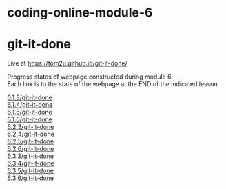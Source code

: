 # coding-online-module-6

# git-it-done  

Live at https://tom2u.github.io/git-it-done/  

Progress states of webpage constructed during module 6.  
Each link is to the state of the webpage at the END of the indicated lesson.  

[6.1.3/git-it-done](https://tom2u.github.io/coding-online-module-6/6.1.3/git-it-done)  
[6.1.4/git-it-done](https://tom2u.github.io/coding-online-module-6/6.1.4/git-it-done)  
[6.1.5/git-it-done](https://tom2u.github.io/coding-online-module-6/6.1.5/git-it-done)  
[6.1.6/git-it-done](https://tom2u.github.io/coding-online-module-6/6.1.6/git-it-done)  
[6.2.3/git-it-done](https://tom2u.github.io/coding-online-module-6/6.2.3/git-it-done)  
[6.2.4/git-it-done](https://tom2u.github.io/coding-online-module-6/6.2.4/git-it-done)  
[6.2.5/git-it-done](https://tom2u.github.io/coding-online-module-6/6.2.5/git-it-done)  
[6.2.6/git-it-done](https://tom2u.github.io/coding-online-module-6/6.2.6/git-it-done)  
[6.3.3/git-it-done](https://tom2u.github.io/coding-online-module-6/6.3.3/git-it-done)  
[6.3.4/git-it-done](https://tom2u.github.io/coding-online-module-6/6.3.4/git-it-done)  
[6.3.5/git-it-done](https://tom2u.github.io/coding-online-module-6/6.3.5/git-it-done)  
[6.3.6/git-it-done](https://tom2u.github.io/coding-online-module-6/6.3.6/git-it-done)  
